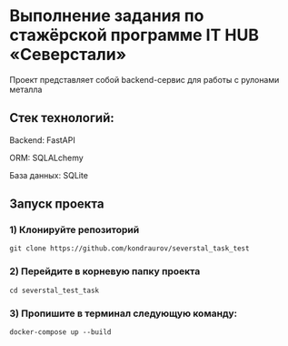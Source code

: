 # Выполнение задания по стажёрской программе IT HUB «Северстали»

Проект представляет собой backend-сервис для работы с рулонами металла
## Стек технологий:

Backend: FastAPI

ORM: SQLALchemy

База данных: SQLite

## Запуск проекта

### 1) Клонируйте репозиторий

```
git clone https://github.com/kondraurov/severstal_task_test
```

### 2) Перейдите в корневую папку проекта

```
cd severstal_test_task
```

### 3) Пропишите в терминал следующую команду:

```
docker-compose up --build
```